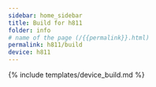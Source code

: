 ```yaml
---
sidebar: home_sidebar
title: Build for h811
folder: info
# name of the page (/{{permalink}}.html)
permalink: h811/build
device: h811
---
```

{% include templates/device_build.md %}
